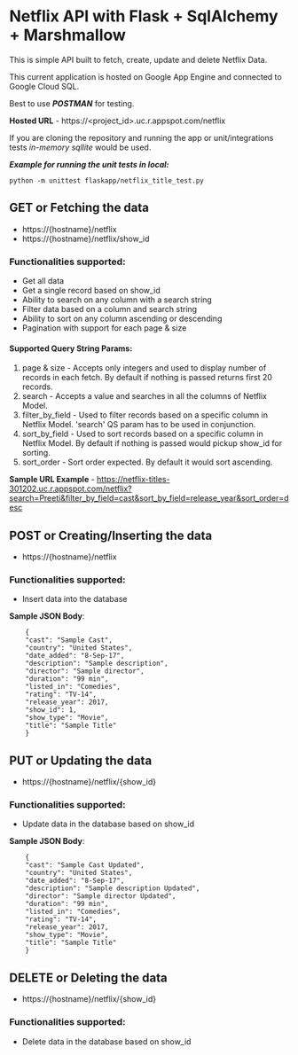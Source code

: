 # Netflix API with Flask + SqlAlchemy + Marshmallow

This is simple API built to fetch, create, update and delete Netflix Data.

This current application is hosted on Google App Engine and connected to Google Cloud SQL.

Best to use _**POSTMAN**_ for testing.

**Hosted URL** - https://<project_id>.uc.r.appspot.com/netflix

If you are cloning the repository and running the app or unit/integrations tests _in-memory sqllite_ would be used.

_**Example for running the unit tests in local:**_

```python -m unittest flaskapp/netflix_title_test.py```

## GET or Fetching the data 
- https://{hostname}/netflix
- https://{hostname}/netflix/show_id

### Functionalities supported: 
- Get all data
- Get a single record based on show_id
- Ability to search on any column with a search string
- Filter data based on a column and search string
- Ability to sort on any column ascending or descending
- Pagination with support for each page & size

#### Supported Query String Params:
1) page & size - Accepts only integers and used to display number of records in each fetch. By default if nothing is passed returns first 20 records.
2) search - Accepts a value and searches in all the columns of Netflix Model.
3) filter_by_field - Used to filter records based on a specific column in Netflix Model. 'search' QS param has to be used in conjunction.
4) sort_by_field - Used to sort records based on a specific column in Netflix Model. By default if nothing is passed would pickup show_id for sorting.
5) sort_order - Sort order expected. By default it would sort ascending.

**Sample URL Example** - https://netflix-titles-301202.uc.r.appspot.com/netflix?search=Preeti&filter_by_field=cast&sort_by_field=release_year&sort_order=desc

## POST or Creating/Inserting the data 
- https://{hostname}/netflix

### Functionalities supported: 
- Insert data into the database

**Sample JSON Body**:
```
    {
    "cast": "Sample Cast",
    "country": "United States",
    "date_added": "8-Sep-17",
    "description": "Sample description",
    "director": "Sample director",
    "duration": "99 min",
    "listed_in": "Comedies",
    "rating": "TV-14",
    "release_year": 2017,
    "show_id": 1,
    "show_type": "Movie",
    "title": "Sample Title"
    }
```

## PUT or Updating the data 
- https://{hostname}/netflix/{show_id}

### Functionalities supported: 
- Update data in the database based on show_id

**Sample JSON Body**:
```
    {
    "cast": "Sample Cast Updated",
    "country": "United States",
    "date_added": "8-Sep-17",
    "description": "Sample description Updated",
    "director": "Sample director Updated",
    "duration": "99 min",
    "listed_in": "Comedies",
    "rating": "TV-14",
    "release_year": 2017,
    "show_type": "Movie",
    "title": "Sample Title"
    }
```

## DELETE or Deleting the data 
- https://{hostname}/netflix/{show_id}

### Functionalities supported: 
- Delete data in the database based on show_id


